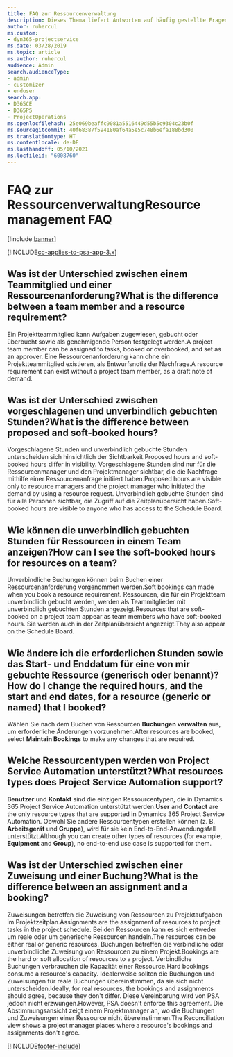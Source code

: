 ```yaml
---
title: FAQ zur Ressourcenverwaltung
description: Dieses Thema liefert Antworten auf häufig gestellte Fragen zur Ressourcenverwaltung.
author: ruhercul
ms.custom:
- dyn365-projectservice
ms.date: 03/28/2019
ms.topic: article
ms.author: ruhercul
audience: Admin
search.audienceType:
- admin
- customizer
- enduser
search.app:
- D365CE
- D365PS
- ProjectOperations
ms.openlocfilehash: 25e069beaffc9081a5516449d55b5c9304c23b0f
ms.sourcegitcommit: 40f68387f594180af64a5e5c748b6efa188bd300
ms.translationtype: HT
ms.contentlocale: de-DE
ms.lasthandoff: 05/10/2021
ms.locfileid: "6008760"
---
```

# <a name="resource-management-faq"></a><span data-ttu-id="3c765-103">FAQ zur Ressourcenverwaltung</span><span class="sxs-lookup"><span data-stu-id="3c765-103">Resource management FAQ</span></span>

[!include [banner](../includes/psa-now-project-operations.md)]

[!INCLUDE[cc-applies-to-psa-app-3.x](../includes/cc-applies-to-psa-app-3x.md)]

## <a name="what-is-the-difference-between-a-team-member-and-a-resource-requirement"></a><span data-ttu-id="3c765-104">Was ist der Unterschied zwischen einem Teammitglied und einer Ressourcenanforderung?</span><span class="sxs-lookup"><span data-stu-id="3c765-104">What is the difference between a team member and a resource requirement?</span></span>

<span data-ttu-id="3c765-105">Ein Projektteammitglied kann Aufgaben zugewiesen, gebucht oder überbucht sowie als genehmigende Person festgelegt werden.</span><span class="sxs-lookup"><span data-stu-id="3c765-105">A project team member can be assigned to tasks, booked or overbooked, and set as an approver.</span></span> <span data-ttu-id="3c765-106">Eine Ressourcenanforderung kann ohne ein Projektteammitglied existieren, als Entwurfsnotiz der Nachfrage.</span><span class="sxs-lookup"><span data-stu-id="3c765-106">A resource requirement can exist without a project team member, as a draft note of demand.</span></span> 

## <a name="what-is-the-difference-between-proposed-and-soft-booked-hours"></a><span data-ttu-id="3c765-107">Was ist der Unterschied zwischen vorgeschlagenen und unverbindlich gebuchten Stunden?</span><span class="sxs-lookup"><span data-stu-id="3c765-107">What is the difference between proposed and soft-booked hours?</span></span>

<span data-ttu-id="3c765-108">Vorgeschlagene Stunden und unverbindlich gebuchte Stunden unterscheiden sich hinsichtlich der Sichtbarkeit.</span><span class="sxs-lookup"><span data-stu-id="3c765-108">Proposed hours and soft-booked hours differ in visibility.</span></span> <span data-ttu-id="3c765-109">Vorgeschlagene Stunden sind nur für die Ressourcenmanager und den Projektmanager sichtbar, die die Nachfrage mithilfe einer Ressourcenanfrage initiiert haben.</span><span class="sxs-lookup"><span data-stu-id="3c765-109">Proposed hours are visible only to resource managers and the project manager who initiated the demand by using a resource request.</span></span> <span data-ttu-id="3c765-110">Unverbindlich gebuchte Stunden sind für alle Personen sichtbar, die Zugriff auf die Zeitplanübersicht haben.</span><span class="sxs-lookup"><span data-stu-id="3c765-110">Soft-booked hours are visible to anyone who has access to the Schedule Board.</span></span>

## <a name="how-can-i-see-the-soft-booked-hours-for-resources-on-a-team"></a><span data-ttu-id="3c765-111">Wie können die unverbindlich gebuchten Stunden für Ressourcen in einem Team anzeigen?</span><span class="sxs-lookup"><span data-stu-id="3c765-111">How can I see the soft-booked hours for resources on a team?</span></span>

<span data-ttu-id="3c765-112">Unverbindliche Buchungen können beim Buchen einer Ressourcenanforderung vorgenommen werden.</span><span class="sxs-lookup"><span data-stu-id="3c765-112">Soft bookings can made when you book a resource requirement.</span></span> <span data-ttu-id="3c765-113">Ressourcen, die für ein Projektteam unverbindlich gebucht werden, werden als Teammitglieder mit unverbindlich gebuchten Stunden angezeigt.</span><span class="sxs-lookup"><span data-stu-id="3c765-113">Resources that are soft-booked on a project team appear as team members who have soft-booked hours.</span></span> <span data-ttu-id="3c765-114">Sie werden auch in der Zeitplanübersicht angezeigt.</span><span class="sxs-lookup"><span data-stu-id="3c765-114">They also appear on the Schedule Board.</span></span>

## <a name="how-do-i-change-the-required-hours-and-the-start-and-end-dates-for-a-resource-generic-or-named-that-i-booked"></a><span data-ttu-id="3c765-115">Wie ändere ich die erforderlichen Stunden sowie das Start- und Enddatum für eine von mir gebuchte Ressource (generisch oder benannt)?</span><span class="sxs-lookup"><span data-stu-id="3c765-115">How do I change the required hours, and the start and end dates, for a resource (generic or named) that I booked?</span></span>

<span data-ttu-id="3c765-116">Wählen Sie nach dem Buchen von Ressourcen **Buchungen verwalten** aus, um erforderliche Änderungen vorzunehmen.</span><span class="sxs-lookup"><span data-stu-id="3c765-116">After resources are booked, select **Maintain Bookings** to make any changes that are required.</span></span>

## <a name="what-resources-types-does-project-service-automation-support"></a><span data-ttu-id="3c765-117">Welche Ressourcentypen werden von Project Service Automation unterstützt?</span><span class="sxs-lookup"><span data-stu-id="3c765-117">What resources types does Project Service Automation support?</span></span>

<span data-ttu-id="3c765-118">**Benutzer** und **Kontakt** sind die einzigen Ressourcentypen, die in Dynamics 365 Project Service Automation unterstützt werden.</span><span class="sxs-lookup"><span data-stu-id="3c765-118">**User** and **Contact** are the only resource types that are supported in Dynamics 365 Project Service Automation.</span></span> <span data-ttu-id="3c765-119">Obwohl Sie andere Ressourcentypen erstellen können (z. B. **Arbeitsgerät** und **Gruppe**), wird für sie kein End-to-End-Anwendungsfall unterstützt.</span><span class="sxs-lookup"><span data-stu-id="3c765-119">Although you can create other types of resources (for example, **Equipment** and **Group**), no end-to-end use case is supported for them.</span></span>

## <a name="what-is-the-difference-between-an-assignment-and-a-booking"></a><span data-ttu-id="3c765-120">Was ist der Unterschied zwischen einer Zuweisung und einer Buchung?</span><span class="sxs-lookup"><span data-stu-id="3c765-120">What is the difference between an assignment and a booking?</span></span>

<span data-ttu-id="3c765-121">Zuweisungen betreffen die Zuweisung von Ressourcen zu Projektaufgaben im Projektzeitplan.</span><span class="sxs-lookup"><span data-stu-id="3c765-121">Assignments are the assignment of resources to project tasks in the project schedule.</span></span> <span data-ttu-id="3c765-122">Bei den Ressourcen kann es sich entweder um reale oder um generische Ressourcen handeln.</span><span class="sxs-lookup"><span data-stu-id="3c765-122">The resources can be either real or generic resources.</span></span> <span data-ttu-id="3c765-123">Buchungen betreffen die verbindliche oder unverbindliche Zuweisung von Ressourcen zu einem Projekt.</span><span class="sxs-lookup"><span data-stu-id="3c765-123">Bookings are the hard or soft allocation of resources to a project.</span></span> <span data-ttu-id="3c765-124">Verbindliche Buchungen verbrauchen die Kapazität einer Ressource.</span><span class="sxs-lookup"><span data-stu-id="3c765-124">Hard bookings consume a resource's capacity.</span></span> <span data-ttu-id="3c765-125">Idealerweise sollten die Buchungen und Zuweisungen für reale Buchungen übereinstimmen, da sie sich nicht unterscheiden.</span><span class="sxs-lookup"><span data-stu-id="3c765-125">Ideally, for real resources, the bookings and assignments should agree, because they don't differ.</span></span> <span data-ttu-id="3c765-126">Diese Vereinbarung wird von PSA jedoch nicht erzwungen.</span><span class="sxs-lookup"><span data-stu-id="3c765-126">However, PSA doesn't enforce this agreement.</span></span> <span data-ttu-id="3c765-127">Die Abstimmungsansicht zeigt einem Projektmanager an, wo die Buchungen und Zuweisungen einer Ressource nicht übereinstimmen.</span><span class="sxs-lookup"><span data-stu-id="3c765-127">The Reconciliation view shows a project manager places where a resource's bookings and assignments don't agree.</span></span>


[!INCLUDE[footer-include](../includes/footer-banner.md)]